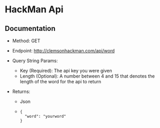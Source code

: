 # HackMan Api

## Documentation

* Method: GET
* Endpoint: http://clemsonhackman.com/api/word
* Query String Params:
  * Key (Required): The api key you were given
  * Length (Optional): A number between 4 and 15 that denotes the length of the word for the api to return

* Returns:
  * Json
  * 
    ```
    {
      "word": "yourword"
    }
```
